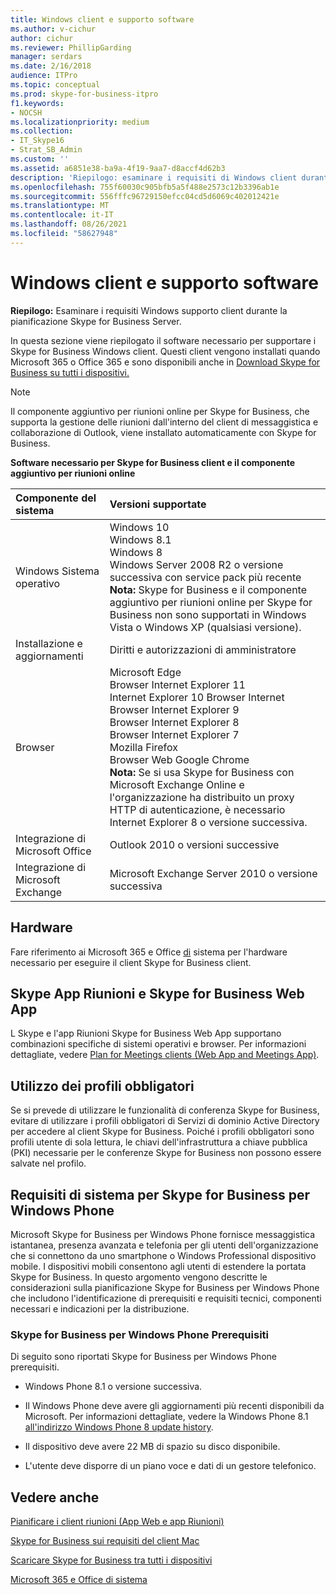 ```yaml
---
title: Windows client e supporto software
ms.author: v-cichur
author: cichur
ms.reviewer: PhillipGarding
manager: serdars
ms.date: 2/16/2018
audience: ITPro
ms.topic: conceptual
ms.prod: skype-for-business-itpro
f1.keywords:
- NOCSH
ms.localizationpriority: medium
ms.collection:
- IT_Skype16
- Strat_SB_Admin
ms.custom: ''
ms.assetid: a6851e38-ba9a-4f19-9aa7-d8accf4d62b3
description: 'Riepilogo: esaminare i requisiti di Windows client durante la pianificazione Skype for Business Server.'
ms.openlocfilehash: 755f60030c905bfb5a5f488e2573c12b3396ab1e
ms.sourcegitcommit: 556fffc96729150efcc04cd5d6069c402012421e
ms.translationtype: MT
ms.contentlocale: it-IT
ms.lasthandoff: 08/26/2021
ms.locfileid: "58627948"
---
```

# <a name="windows-client-requirements-and-software-support"></a>Windows client e supporto software
 
**Riepilogo:** Esaminare i requisiti Windows supporto client durante la pianificazione Skype for Business Server.
  
In questa sezione viene riepilogato il software necessario per supportare i Skype for Business Windows client. Questi client vengono installati quando Microsoft 365 o Office 365 e sono disponibili anche in [Download Skype for Business su tutti i dispositivi.](https://products.office.com/skype-for-business/download-app?tab=tabs-3)
  
> [!NOTE]
> Il componente aggiuntivo per riunioni online per Skype for Business, che supporta la gestione delle riunioni dall'interno del client di messaggistica e collaborazione di Outlook, viene installato automaticamente con Skype for Business. 
  
**Software necessario per Skype for Business client e il componente aggiuntivo per riunioni online**

|**Componente del sistema**|**Versioni supportate**|
|:-----|:-----|
|Windows Sistema operativo  <br/> |Windows 10  <br/> Windows 8.1  <br/> Windows 8 <br/> Windows Server 2008 R2 o versione successiva con service pack più recente  <br/> **Nota:** Skype for Business e il componente aggiuntivo per riunioni online per Skype for Business non sono supportati in Windows Vista o Windows XP (qualsiasi versione). <br/> |
|Installazione e aggiornamenti  <br/> |Diritti e autorizzazioni di amministratore  <br/> |
|Browser  <br/> |Microsoft Edge  <br/> Browser Internet Explorer 11  <br/>  Internet Explorer 10 Browser Internet <br/> Browser Internet Explorer 9  <br/> Browser Internet Explorer 8  <br/> Browser Internet Explorer 7  <br/> Mozilla Firefox  <br/>  Browser Web Google Chrome  <br/>**Nota:** Se si usa Skype for Business con Microsoft Exchange Online e l'organizzazione ha distribuito un proxy HTTP di autenticazione, è necessario Internet Explorer 8 o versione successiva.           |
|Integrazione di Microsoft Office  <br/> | Outlook 2010 o versioni successive |
|Integrazione di Microsoft Exchange  <br/> | Microsoft Exchange Server 2010 o versione successiva  | 
   
## <a name="hardware"></a>Hardware

Fare riferimento ai Microsoft 365 e Office [di](https://products.office.com/office-system-requirements) sistema per l'hardware necessario per eseguire il client Skype for Business client.
  
## <a name="skype-meetings-app-and-skype-for-business-web-app"></a>Skype App Riunioni e Skype for Business Web App 

L Skype e l'app Riunioni Skype for Business Web App supportano combinazioni specifiche di sistemi operativi e browser. Per informazioni dettagliate, vedere [Plan for Meetings clients (Web App and Meetings App)](meetings-clients.md). 
  
## <a name="using-mandatory-profiles"></a>Utilizzo dei profili obbligatori

Se si prevede di utilizzare le funzionalità di conferenza Skype for Business, evitare di utilizzare i profili obbligatori di Servizi di dominio Active Directory per accedere al client Skype for Business. Poiché i profili obbligatori sono profili utente di sola lettura, le chiavi dell'infrastruttura a chiave pubblica (PKI) necessarie per le conferenze Skype for Business non possono essere salvate nel profilo. 
  
## <a name="system-requirements-for-skype-for-business-for-windows-phone"></a>Requisiti di sistema per Skype for Business per Windows Phone
 
 
Microsoft Skype for Business per Windows Phone fornisce messaggistica istantanea, presenza avanzata e telefonia per gli utenti dell'organizzazione che si connettono da uno smartphone o Windows Professional dispositivo mobile. I dispositivi mobili consentono agli utenti di estendere la portata Skype for Business. In questo argomento vengono descritte le considerazioni sulla pianificazione Skype for Business per Windows Phone che includono l'identificazione di prerequisiti e requisiti tecnici, componenti necessari e indicazioni per la distribuzione.
  
### <a name="skype-for-business-for-windows-phone-prerequisites"></a>Skype for Business per Windows Phone Prerequisiti

Di seguito sono riportati Skype for Business per Windows Phone prerequisiti.
  
- Windows Phone 8.1 o versione successiva.
    
- Il Windows Phone deve avere gli aggiornamenti più recenti disponibili da Microsoft. Per informazioni dettagliate, vedere la Windows Phone 8.1 [all'indirizzo Windows Phone 8 update history](https://go.microsoft.com/fwlink/p/?LinkID=281961).
    
- Il dispositivo deve avere 22 MB di spazio su disco disponibile.
    
- L'utente deve disporre di un piano voce e dati di un gestore telefonico.


## <a name="see-also"></a>Vedere anche

[Pianificare i client riunioni (App Web e app Riunioni)](meetings-clients.md)
  
[Skype for Business sui requisiti del client Mac](mac-requirements.md)

[Scaricare Skype for Business tra tutti i dispositivi](https://products.office.com/skype-for-business/download-app?tab=tabs-3)
  
[Microsoft 365 e Office di sistema](https://products.office.com/office-system-requirements)
